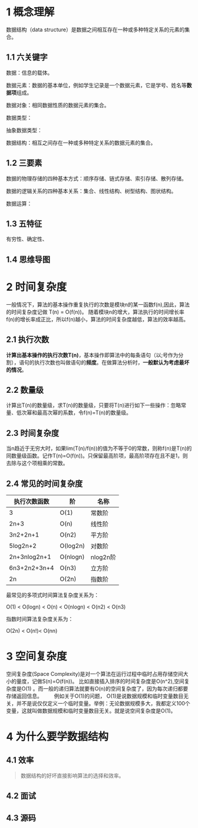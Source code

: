 # 1 概念理解

数据结构（data structure）是数据之间相互存在一种或多种特定关系的元素的集合。

## 1.1 六关键字

数据：信息的载体。

数据元素：数据的基本单位，例如学生记录是一个数据元素，它是学号、姓名等**数据项**组成。

数据对象：相同数据性质的数据元素的集合。

数据类型：

抽象数据类型：

数据结构：相互之间存在一种或多种特定关系的数据元素的集合。

## 1.2 三要素

数据的物理存储的四种基本方式：顺序存储、链式存储、索引存储、散列存储。

数据的逻辑关系的四种基本关系：集合、线性结构、树型结构、图状结构。

数据运算：

## 1.3 五特征

有穷性、确定性、

## 1.4 思维导图





# 2 时间复杂度

一般情况下，算法的基本操作重复执行的次数是模块n的某一函数f(n),因此，算法的时间复杂度记做 T(n) = O(f(n))。 随着模块n的增大，算法执行的时间增长率f(n)的增长率成正比，所以f(n)越小，算法的时间复杂度越低，算法的效率越高。

## 2.1 执行次数

**计算出基本操作的执行次数T(n)**，基本操作即算法中的每条语句（以;号作为分割），语句的执行次数也叫做语句的**频度**。在做算法分析时，**一般默认为考虑最坏的情况**。

## 2.2 数量级

计算出T(n)的数量级，求T(n)的数量级，只要将T(n)进行如下一些操作：忽略常量、低次幂和最高次幂的系数，令f(n)=T(n)的数量级。

## 2.3 时间复杂度

当n趋近于无穷大时，如果lim(T(n)/f(n))的值为不等于0的常数，则称f(n)是T(n)的同数量级函数。记作T(n)=O(f(n))。只保留最高阶项，最高阶项存在且不是1，则去除与这个项相乘的常数。

## 2.4 常见的时间复杂度

| 执行次数函数 | 阶       | 名称     |
| ------------ | -------- | -------- |
| 3            | O(1)     | 常数阶   |
| 2n+3         | O(n)     | 线性阶   |
| 3n2+2n+1     | O(n2)    | 平方阶   |
| 5log2n+2     | O(log2n) | 对数阶   |
| 2n+3nlog2n+1 | O(nlogn) | nlog2n阶 |
| 6n3+2n2+3n+4 | O(n3)    | 立方阶   |
| 2n           | O(2n)    | 指数阶   |

最常见的多项式时间算法复杂度关系为：

O(1) < O(logn) < O(n) < O(nlogn) < O(n2) < O(n3)

指数时间算法复杂度关系为：

O(2n) < O(n!)< O(nn)

# 3 空间复杂度

空间复杂度(Space Complexity)是对一个算法在运行过程中临时占用存储空间大小的量度，记做S(n)=O(f(n))。 比如直接插入排序的时间复杂度是O(n^2),空间复杂度是O(1) 。而一般的递归算法就要有O(n)的空间复杂度了，因为每次递归都要存储返回信息。 　　例如关于O(1)的问题， O(1)是说数据规模和临时变量数目无关，并不是说仅仅定义一个临时变量。举例：无论数据规模多大，我都定义100个变量，这就叫做数据规模和临时变量数目无关。就是说空间复杂度是O(1)。

# 4 为什么要学数据结构

## 4.1 效率

> 数据结构的好坏直接影响算法的选择和效率。

## 4.2 面试



## 4.3 源码

